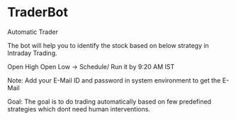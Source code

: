 # TraderBot
Automatic Trader

The bot will help you to identify the stock based on below strategy in Intraday Trading.

  Open High Open Low
    -> Schedule/ Run it by 9:20 AM IST

Note:
  Add your E-Mail ID and password in system environment to get the E- Mail

Goal:
  The goal is to do trading automatically based on few predefined strategies which dont need human interventions.
